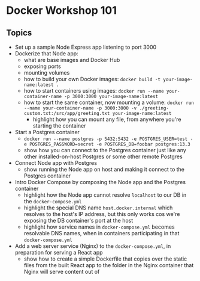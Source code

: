 # Docker Workshop 101

## Topics

- Set up a sample Node Express app listening to port 3000
- Dockerize that Node app:
  - what are base images and Docker Hub
  - exposing ports 
  - mounting volumes
  - how to build your own Docker images: `docker build -t your-image-name:latest .`
  - how to start containers using images: `docker run --name your-container-name -p 3000:3000 your-image-name:latest`
  - how to start the same container, now mounting a volume: `docker run --name your-container-name -p 3000:3000 -v ./greeting-custom.txt:/src/app/greeting.txt your-image-name:latest`
    - highlight how you can mount any file, from anywhere you're starting the container
- Start a Postgres container
  - `docker run --name postgres -p 5432:5432 -e POSTGRES_USER=test -e POSTGRES_PASSWORD=secret -e POSTGRES_DB=foobar postgres:13.3`
  - show how you can connect to the Postgres container just like any other installed-on-host Postgres or some other remote Postgres
- Connect Node app with Postgres
  - show running the Node app on host and making it connect to the Postgres container
- Intro Docker Compose by composing the Node app and the Postgres container
  - highlight how the Node app cannot resolve `localhost` to our DB in the `docker-compose.yml`
  - highlight the special DNS name `host.docker.internal` which resolves to the host's IP address, but this only works cos we're exposing the DB container's port at the host
  - highlight how service names in `docker-compose.yml` becomes resolvable DNS names, when in containers participating in that `docker-compose.yml`
- Add a web server service (Nginx) to the `docker-compose.yml`, in preparation for serving a React app
  - show how to create a simple Dockerfile that copies over the static files from the built React app to the folder in the Nginx container that Nginx will serve content out of
